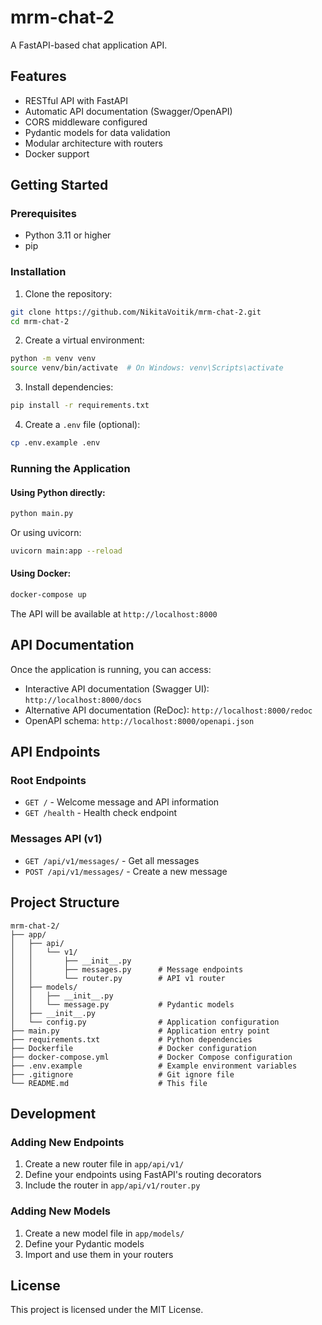 # mrm-chat-2

A FastAPI-based chat application API.

## Features

- RESTful API with FastAPI
- Automatic API documentation (Swagger/OpenAPI)
- CORS middleware configured
- Pydantic models for data validation
- Modular architecture with routers
- Docker support

## Getting Started

### Prerequisites

- Python 3.11 or higher
- pip

### Installation

1. Clone the repository:
```bash
git clone https://github.com/NikitaVoitik/mrm-chat-2.git
cd mrm-chat-2
```

2. Create a virtual environment:
```bash
python -m venv venv
source venv/bin/activate  # On Windows: venv\Scripts\activate
```

3. Install dependencies:
```bash
pip install -r requirements.txt
```

4. Create a `.env` file (optional):
```bash
cp .env.example .env
```

### Running the Application

#### Using Python directly:
```bash
python main.py
```

Or using uvicorn:
```bash
uvicorn main:app --reload
```

#### Using Docker:
```bash
docker-compose up
```

The API will be available at `http://localhost:8000`

## API Documentation

Once the application is running, you can access:

- Interactive API documentation (Swagger UI): `http://localhost:8000/docs`
- Alternative API documentation (ReDoc): `http://localhost:8000/redoc`
- OpenAPI schema: `http://localhost:8000/openapi.json`

## API Endpoints

### Root Endpoints
- `GET /` - Welcome message and API information
- `GET /health` - Health check endpoint

### Messages API (v1)
- `GET /api/v1/messages/` - Get all messages
- `POST /api/v1/messages/` - Create a new message

## Project Structure

```
mrm-chat-2/
├── app/
│   ├── api/
│   │   └── v1/
│   │       ├── __init__.py
│   │       ├── messages.py      # Message endpoints
│   │       └── router.py        # API v1 router
│   ├── models/
│   │   ├── __init__.py
│   │   └── message.py           # Pydantic models
│   ├── __init__.py
│   └── config.py                # Application configuration
├── main.py                      # Application entry point
├── requirements.txt             # Python dependencies
├── Dockerfile                   # Docker configuration
├── docker-compose.yml           # Docker Compose configuration
├── .env.example                 # Example environment variables
├── .gitignore                   # Git ignore file
└── README.md                    # This file
```

## Development

### Adding New Endpoints

1. Create a new router file in `app/api/v1/`
2. Define your endpoints using FastAPI's routing decorators
3. Include the router in `app/api/v1/router.py`

### Adding New Models

1. Create a new model file in `app/models/`
2. Define your Pydantic models
3. Import and use them in your routers

## License

This project is licensed under the MIT License.
